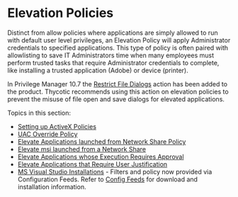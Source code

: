 [title]: # (Elevation Policies)
[tags]: # (elevate)
[priority]: # (3)
# Elevation Policies

Distinct from allow policies where applications are simply allowed to run with default user level privileges, an Elevation Policy will apply Administrator credentials to specified applications. This type of policy is often paired with allowlisting to save IT Administrators time when many employees must perform trusted tasks that require Administrator credentials to complete, like installing a trusted application (Adobe) or device (printer).

In Privilege Manager 10.7 the [Restrict File Dialogs](../../../../admin/actions/default-actions.md#Restrict_File_Dialogs) action has been added to the product. Thycotic recommends using this action on elevation policies to prevent the misuse of file open and save dialogs for elevated applications.

Topics in this section:

* [Setting up ActiveX Policies](active-x.md)
* [UAC Override Policy](uac-override.md)
* [Elevate Applications launched from Network Share Policy](network-share.md)
* [Elevate msi launched from a Network Share](msi.md)
* [Elevate Applications whose Execution Requires Approval](app-req-app.md)
* [Elevate Applications that Require User Justification](user-just.md)
* [MS Visual Studio Installations](ms-visual-studio.md) - Filters and policy now provided via Configuration Feeds. Refer to [Config Feeds](../../../../admin/config-feeds/index.md) for download and installation information.
